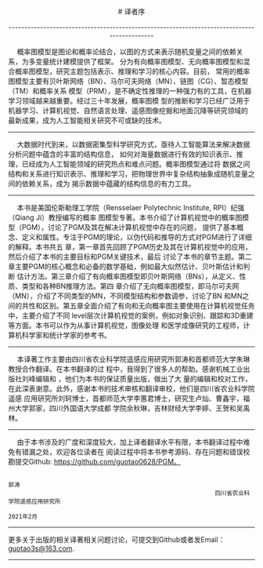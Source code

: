 <p align="center"> # 译者序 <p align="center">
--------------------------------------------------------------------------------------------
  
&emsp; 概率图模型是图论和概率论结合，以图的方式来表示随机变量之间的依赖关系，为多变量统计建模提供了框架。
分为有向概率图模型、无向概率图模型和混合概率图模型，研究主题包括表示、推理和学习的核心内容。目前，
常用的概率图模型主要有贝叶斯网络（BN）、马尔可夫网络（MN）、链图（CG）、暂态模型（TM）和概率关系
模型（PRM），是不确定性推理的一种强力有的工具，在机器学习领域越来越重要。经过三十年发展，概率图模
型的推断和学习已经广泛用于机器学习、计算机视觉、自然语言处理、遥感图像挖掘和地面沉降等研究领域的
最新成果，成为人工智能相关研究不可或缺的技术。

---------------------------------------------------------------------------------------------

&emsp; 大数据时代到来，以数据密集型科学研究方式，亟待人工智能算法来解决数据分析问题中蕴含的丰富的结构信息，
如何对海量数据进行有效的知识表示、推理，已经成为人工智能领域的研究热点和难点问题。概率图模型通过将
数据之间结构和关系进行知识表示、推理和学习，把物理世界中复杂结构抽象成随机变量之间的依赖关系，成为
揭示数据中蕴藏的结构信息的有力工具。

-------------------------------------------------------------------------------------------

&emsp; 本书是美国伦斯勒理工学院（Rensselaer Polytechnic Institute, RPI）纪强（Qiang Ji）教授编写的概率
图模型专著。本书介绍了计算机视觉中的概率图模型（PGM），讨论了PGM及其在解决计算机视觉中存在的问题，
提供了基本概念、定义和属性。专注于PGM的理论，以伪代码和推导的方式对PGM进行了详细的解释。本书共五
章，第一章首先回顾了PGM历史及其在计算机视觉中的应用，然后介绍了本书的主要目标和PGM关键技术，最后
讨论了本书的章节主题。第二章主要PGM的核心概念和必备的数学基础，例如最大似然估计、贝叶斯估计和判断
估计方法。第三章介绍了有向概率图模型即贝叶斯网络（BNs），从定义、性质、类型和各种BN推理方法。第四
章介绍了无向概率图模型，即马尔可夫网（MN），介绍了不同类型的MN，不同模型结构和参数调参，讨论了BN
和MN之间的共性和区别。第五章全面介绍了有向和无向概率图主要使用在计算机视觉任务中，主要介绍了不同
level层次计算机视觉的案例，例如对象识别、跟踪和3D重建等方面。本书可以作为从事计算机视觉，图像处理
和医学成像研究的工程师，计算机科学家和统计学家的参考书。

------------------------------------------------------------------------------------------------

&emsp; 本译著工作主要由四川省农业科学院遥感应用研究所郭涛和首都师范大学朱琳教授合作翻译。在本书翻译的过
程中，我得到了很多人的帮助。感谢机械工业出版社刘峰编辑和    ，他们为本书的保证质量出版，做出了大
量的编辑和校对工作，在此深表谢意。此外，感谢本书的技术审核和翻译审校，他们是四川省农业科学院遥感
应用研究所刘轲博士，首都师范大学李蕙君博士，研究生卢灿、曹鑫宇，福州大学郭家，四川外国语大学成都
学院余秋琳，吉林财经大学李婷、王贺和吴禹林。

-----------------------------------------------------------------------------------------------

&emsp; 由于本书涉及的广度和深度较大，加上译者翻译水平有限，本书翻译过程中难免有错漏之处，欢迎各位读者在
阅读过程中将本书参考源码、存在问题和错误校勘提交Github: https://github.com/guotao0628/PGM。

                                                                             郭涛
                                                               四川省农业科学院遥感应用研究所
                                                                          2021年2月
                                                                          
                                                                          
 ----------------------------------------------------------------------------------------------
 
 更多关于出版的相关译著相关问题讨论，可提交到Github或者发Email：guotao3s@163.com.
 
 ---------------------------------------------------------------------------------------------
